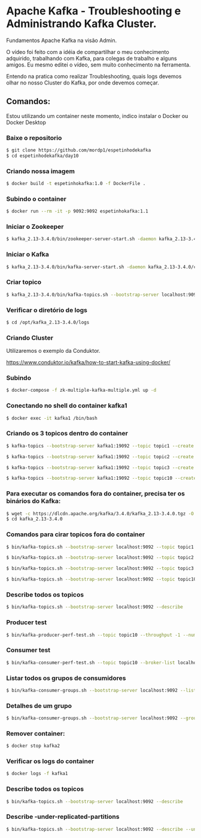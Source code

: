 # Apache Kafka - Troubleshooting e Administrando Kafka Cluster.

Fundamentos Apache Kafka na visão Admin.

O vídeo foi feito com a idéia de compartilhar o meu conhecimento adquirido, trabalhando com Kafka, para colegas de trabalho e alguns amigos.
Eu mesmo editei o vídeo, sem muito conhecimento na ferramenta.

Entendo na pratica como realizar Troubleshooting, quais logs devemos olhar no nosso Cluster do Kafka, por onde devemos começar.

## Comandos: 

Estou utilizando um container neste momento, indico instalar o Docker ou Docker Desktop

### Baixe o repositorio

```bash
$ git clone https://github.com/mordp1/espetinhodekafka
$ cd espetinhodekafka/day10
```

### Criando nossa imagem

```bash
$ docker build -t espetinhokafka:1.0 -f DockerFile .
```

### Subindo o container

```bash
$ docker run --rm -it -p 9092:9092 espetinhokafka:1.1
```

### Iniciar o Zookeeper

```bash
$ kafka_2.13-3.4.0/bin/zookeeper-server-start.sh -daemon kafka_2.13-3.4.0/config/zookeeper.properties
```

### Iniciar o Kafka 

```bash
$ kafka_2.13-3.4.0/bin/kafka-server-start.sh -daemon kafka_2.13-3.4.0/config/server.properties
```

### Criar topico

```bash
$ kafka_2.13-3.4.0/bin/kafka-topics.sh --bootstrap-server localhost:9092 --topic topic1 --create --partitions 3 --replication-factor 1
```

### Verificar o diretório de logs

```bash
$ cd /opt/kafka_2.13-3.4.0/logs
```

### Criando Cluster

Utilizaremos o exemplo da Conduktor.

https://www.conduktor.io/kafka/how-to-start-kafka-using-docker/


### Subindo 
```bash
$ docker-compose -f zk-multiple-kafka-multiple.yml up -d
```
### Conectando no shell do container kafka1
```bash
$ docker exec -it kafka1 /bin/bash
```
### Criando os 3 topicos dentro do container
```bash
$ kafka-topics --bootstrap-server kafka1:19092 --topic topic1 --create --partitions 1 --replication-factor 1

$ kafka-topics --bootstrap-server kafka1:19092 --topic topic2 --create --partitions 2 --replication-factor 2

$ kafka-topics --bootstrap-server kafka1:19092 --topic topic3 --create --partitions 3 --replication-factor 3

$ kafka-topics --bootstrap-server kafka1:19092 --topic topic10 --create --partitions 10 --replication-factor 3
```
### Para executar os comandos fora do container, precisa ter os binários do Kafka:
```bash
$ wget -c https://dlcdn.apache.org/kafka/3.4.0/kafka_2.13-3.4.0.tgz -O - | tar -xz
$ cd kafka_2.13-3.4.0
```
### Comandos para cirar topicos fora do container
```bash
$ bin/kafka-topics.sh --bootstrap-server localhost:9092 --topic topic1 --create --partitions 1 --replication-factor 1

$ bin/kafka-topics.sh --bootstrap-server localhost:9092 --topic topic2 --create --partitions 2 --replication-factor 2

$ bin/kafka-topics.sh --bootstrap-server localhost:9092 --topic topic3 --create --partitions 3 --replication-factor 3

$ bin/kafka-topics.sh --bootstrap-server localhost:9092 --topic topic10 --create --partitions 10 --replication-factor 3
```

### Describe todos os topicos
```bash
$ bin/kafka-topics.sh --bootstrap-server localhost:9092 --describe
```

### Producer test
```bash
$ bin/kafka-producer-perf-test.sh --topic topic10 --throughput -1 --num-records 30000 --record-size 1024 --producer-props acks=all bootstrap.servers=localhost:9092
```

### Consumer test
```bash
$ bin/kafka-consumer-perf-test.sh --topic topic10 --broker-list localhost:9092 --messages 30000 --group test-group | jq -R .|jq -sr 'map(./",")|transpose|map(join(": "))[]'
```

### Listar todos os grupos de consumidores
```bash
$ bin/kafka-consumer-groups.sh --bootstrap-server localhost:9092 --list
```

### Detalhes de um grupo

```bash
$ bin/kafka-consumer-groups.sh --bootstrap-server localhost:9092 --group test-group --describe
```

### Remover container: 
```bash
$ docker stop kafka2
```

### Verificar os logs do container

```bash
$ docker logs -f kafka1
```

### Describe todos os topicos
```bash
$ bin/kafka-topics.sh --bootstrap-server localhost:9092 --describe
```

### Describe -under-replicated-partitions
```bash
$ bin/kafka-topics.sh --bootstrap-server localhost:9092 --describe --under-replicated-partitions
```